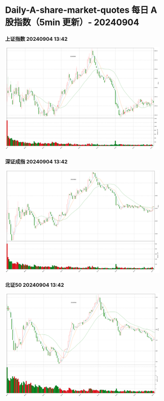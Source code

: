 
# Daily-A-share-market-quotes 每日 A 股指数（5min 更新）- 20240904

### 上证指数 20240904 13:42
![](./fig/2024/9/20240904-sh000001.png)

### 深证成指 20240904 13:42
![](./fig/2024/9/20240904-sz399001.png)

### 北证50 20240904 13:42
![](./fig/2024/9/20240904-bj899050.png)
